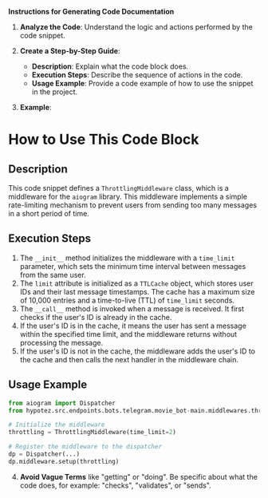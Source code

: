**Instructions for Generating Code Documentation**

1. **Analyze the Code**: Understand the logic and actions performed by the code snippet.

2. **Create a Step-by-Step Guide**:
    - **Description**: Explain what the code block does.
    - **Execution Steps**: Describe the sequence of actions in the code.
    - **Usage Example**: Provide a code example of how to use the snippet in the project.

3. **Example**:

How to Use This Code Block
=========================================================================================

Description
-------------------------
This code snippet defines a `ThrottlingMiddleware` class, which is a middleware for the `aiogram` library. This middleware implements a simple rate-limiting mechanism to prevent users from sending too many messages in a short period of time.

Execution Steps
-------------------------
1. The `__init__` method initializes the middleware with a `time_limit` parameter, which sets the minimum time interval between messages from the same user. 
2. The `limit` attribute is initialized as a `TTLCache` object, which stores user IDs and their last message timestamps. The cache has a maximum size of 10,000 entries and a time-to-live (TTL) of `time_limit` seconds.
3. The `__call__` method is invoked when a message is received. It first checks if the user's ID is already in the cache.
4. If the user's ID is in the cache, it means the user has sent a message within the specified time limit, and the middleware returns without processing the message.
5. If the user's ID is not in the cache, the middleware adds the user's ID to the cache and then calls the next handler in the middleware chain.

Usage Example
-------------------------

```python
from aiogram import Dispatcher
from hypotez.src.endpoints.bots.telegram.movie_bot-main.middlewares.throttling import ThrottlingMiddleware

# Initialize the middleware
throttling = ThrottlingMiddleware(time_limit=2)

# Register the middleware to the dispatcher
dp = Dispatcher(...)
dp.middleware.setup(throttling)
```

4. **Avoid Vague Terms** like "getting" or "doing". Be specific about what the code does, for example: "checks", "validates", or "sends".